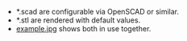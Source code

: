 - *.scad are configurable via OpenSCAD or similar. 
- *.stl are rendered with default values.
- [example.jpg](example.jpg) shows both in use together.